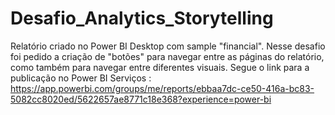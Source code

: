 # Desafio_Analytics_Storytelling



Relatório criado no Power BI Desktop com sample "financial". Nesse desafio foi pedido a criação de "botões" para navegar entre as páginas do relatório, como também para navegar entre diferentes visuais. 
Segue o link para a publicação no Power BI Serviços : https://app.powerbi.com/groups/me/reports/ebbaa7dc-ce50-416a-bc83-5082cc8020ed/5622657ae8771c18e368?experience=power-bi
